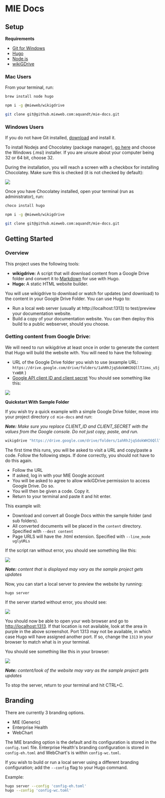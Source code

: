 # MIE Docs

## Setup

**Requirements**

- [Git for Windows](https://git-scm.com/download/win)
- [Hugo](https://gohugo.io/)
- [Node.js](https://nodejs.org/en/download/package-manager/)
- [wikiGDrive](https://www.npmjs.com/package/@mieweb/wikigdrive)

### Mac Users

From your terminal, run:

```bash
brew install node hugo
```
```bash
npm i -g @mieweb/wikigdrive
```
```bash
git clone git@github.mieweb.com:aquandt/mie-docs.git
```

### Windows Users

If you do not have Git installed, [download](https://git-scm.com/download/win) and install it.

To install Nodejs and Chocolatey (package manager), [go here](https://nodejs.org/en/download/package-manager/) and choose the Windows (.msi) installer. If you are unsure about your computer being 32 or 64 bit, choose 32.

During the installation, you will reach a screen with a checkbox for installing Chocolatey. Make sure this is checked (it is not checked by default):

![](readme-assets/nodejs.png)

Once you have Chocolatey installed, open your terminal (run as administrator), run:

```bash
choco install hugo
```
```bash
npm i -g @mieweb/wikigdrive
```
```bash
git clone git@github.mieweb.com:aquandt/mie-docs.git
```

## Getting Started

### Overview

This project uses the following tools:

- **wikigdrive:**  A script that will download content from a Google Drive folder and convert it to [Markdown](https://www.markdownguide.org/cheat-sheet/) for use with Hugo.
- **Hugo:** A static HTML website builder.

You will use wikigdrive to download or watch for updates (and download) to the content in your Google Drive Folder.  You can use Hugo to:

- Run a local web server (usually at http://localhost:1313) to test/preview your documentation website.
- Build a copy of your documentation website.  You can then deploy this build to a public webserver, should you choose.

### Getting content from Google Drive:

We will need to run wikigdrive at least once in order to generate the content that Hugo will build the website with.  You will need to have the following:

- URL of the Google Drive folder you wish to use (example URL: `https://drive.google.com/drive/folders/1ahRhJjqSdokWHI6QllTJzms_u5jYxWBR` )
- [Google API client ID and client secret](https://console.developers.google.com/apis/credentials/oauthclient/762352378313-cfb109ipchpj1qij3i8u17t7faf6t5e0.apps.googleusercontent.com?project=wikigdrive)  You should see something like this:
  
![](readme-assets/google-console.png)

**Quickstart With Sample Folder**

If you wish try a quick example with a simple Google Drive folder, move into your project directory `cd mie-docs` and run:

***Note:** Make sure you replace CLIENT_ID and CLIENT_SECRET with the values from the Google console.  Do not just copy, paste, and run.*

```bash
wikigdrive "https://drive.google.com/drive/folders/1ahRhJjqSdokWHI6QllTJzms_u5jYxWBR"  --client_id CLIENT_ID --client_secret CLIENT_SECRET  --dest content --link_mode uglyURLs --without-folder-structure --drive_id 0ALfGlL3hJS03Uk9PVA
```
The first time this runs, you will be asked to visit a URL and copy/paste a code.  Follow the following steps.  If done correctly, you should not have to do this again.

- Follow the URL
- If asked, log in with your MIE Google account
- You will be asked to agree to allow wikiGDrive permission to access Google Drive. Do so.
- You will then be given a code.  Copy it.
- Return to your terminal and paste it and hit enter.

This example will:
- Download and convert all Google Docs within the sample folder (and sub folders).
- All converted documents will be placed in the `content` directory. Specified with `--dest content`
- Page URLS will have the .html extension. Specified with `--line_mode uglyURLs`

If the script ran without error, you should see something like this: 

![](readme-assets/sample-wikigdrive.png)

***Note:** content that is displayed may vary as the sample project gets updates*

Now, you can start a local server to preview the website by running:

```
hugo server
```

If the server started without error, you should see:

![](readme-assets/hugo-server.png)

You should now be able to open your web browser and go to [http://localhost:1313](http://localhost:1313).  If that location is not available, look at the area in purple in the above screenshot.  Port 1313 may not be available, in which case Hugo will have assigned another port.   If so, change the `1313` in your browser to match what is in your terminal.

You should see something like this in your browser:

![](readme-assets/sample-website.png)

***Note:** content/look of the website may vary as the sample project gets updates*

To stop the server, return to your terminal and hit CTRL+C.

## Branding

There are currently 3 branding options.  

- MIE (Generic)
- Enterprise Health
- WebChart

The MIE branding option is the default and its configuration is stored in the `config.toml` file.  Enterprise Health's branding configuration is stored in `config-eh.toml` and WebChart's is within `config-wc.toml`.

If you wish to build or run a local server using a different branding configuration; add the `--config` flag to your Hugo command.

Example:

```bash
hugo server --config 'config-eh.toml'
hugo --config 'config-wc.toml'
```
